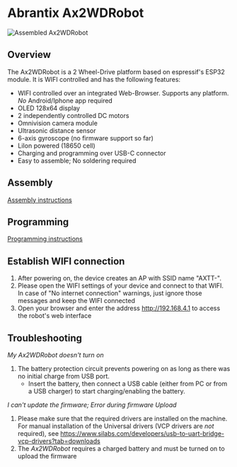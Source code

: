 # Abrantix Ax2WDRobot

![Assembled Ax2WDRobot](Doc/assembly/final.png)

## Overview
The Ax2WDRobot is a 2 Wheel-Drive platform based on espressif's ESP32 module. It is WIFI controlled and has the following features:
- WIFI controlled over an integrated Web-Browser. Supports any platform. *No* Android/Iphone app required
- OLED 128x64 display
- 2 independently controlled DC motors
- Omnivision camera module
- Ultrasonic distance sensor
- 6-axis gyroscope (no firmware support so far)
- LiIon powered (18650 cell)
- Charging and programming over USB-C connector
- Easy to assemble; No soldering required

## Assembly
[Assembly instructions](Doc/assembly_instructions.md)

## Programming
[Programming instructions](Doc/programming.md)

## Establish WIFI connection
1. After powering on, the device creates an AP with SSID name "AXTT-<MAC-Address>".
2. Please open the WIFI settings of your device and connect to that WIFI. In case of "No internet connection" warnings, just ignore those messages and keep the WIFI connected
3. Open your browser and enter the address http://192.168.4.1 to access the robot's web interface


## Troubleshooting
*My Ax2WDRobot doesn't turn on*
1. The battery protection circuit prevents powering on as long as there was no initial charge from USB port.
    - Insert the battery, then connect a USB cable (either from PC or from a USB charger) to start charging/enabling the battery.
    
    
*I can't update the firmware; Error during firmware Upload*
1. Please make sure that the required drivers are installed on the machine. For manual installation of the Universal drivers (VCP drivers are _not_ required), see https://www.silabs.com/developers/usb-to-uart-bridge-vcp-drivers?tab=downloads
2. The *Ax2WDRobot* requires a charged battery and must be turned on to upload the firmware

